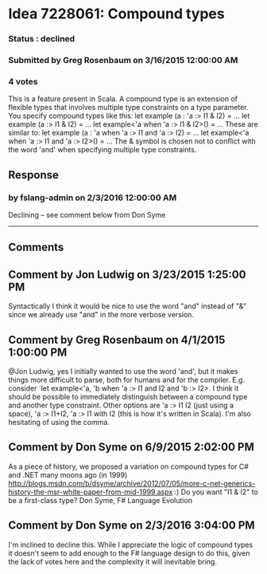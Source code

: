 # Idea 7228061: Compound types #

### Status : declined

### Submitted by Greg Rosenbaum on 3/16/2015 12:00:00 AM

### 4 votes

This is a feature present in Scala.
A compound type is an extension of flexible types that involves multiple type constraints on a type parameter. You specify compound types like this:
let example (a : 'a :> I1 & I2) = ...
let example (a :> I1 & I2) = ...
let example<'a when 'a :> I1 & I2>() = ...
These are similar to:
let example (a : 'a when 'a :> I1 and 'a :> I2) = ...
let example<'a when 'a :> I1 and 'a :> I2>() = ...
The & symbol is chosen not to conflict with the word 'and' when specifying multiple type constraints.



## Response 
### by fslang-admin on 2/3/2016 12:00:00 AM

Declining – see comment below from Don Syme

------------------------
## Comments


## Comment by Jon Ludwig on 3/23/2015 1:25:00 PM
Syntactically I think it would be nice to use the word "and" instead of "&" since we already use "and" in the more verbose version.


## Comment by Greg Rosenbaum on 4/1/2015 1:00:00 PM
@Jon Ludwig, yes I initially wanted to use the word 'and', but it makes things more difficult to parse, both for humans and for the compiler. E.g. consider `let example<'a, 'b when 'a :> I1 and I2 and 'b :> I2>. I think it should be possible to immediately distinguish between a compound type and another type constraint. Other options are 'a :> I1 I2 (just using a space), 'a :> I1+I2, 'a :> I1 with I2 (this is how it's written in Scala). I'm also hesitating of using the comma.


## Comment by Don Syme on 6/9/2015 2:02:00 PM
As a piece of history, we proposed a variation on compound types for C# and .NET many moons ago (in 1999) http://blogs.msdn.com/b/dsyme/archive/2012/07/05/more-c-net-generics-history-the-msr-white-paper-from-mid-1999.aspx :)
Do you want "I1 & I2" to be a first-class type?
Don Syme, F# Language Evolution


## Comment by Don Syme on 2/3/2016 3:04:00 PM
I'm inclined to decline this. While I appreciate the logic of compound types it doesn't seem to add enough to the F# language design to do this, given the lack of votes here and the complexity it will inevitable bring.

